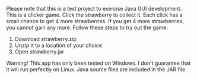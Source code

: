Please note that this is a test project to exercise Java GUI development. This is a clicker game. Click the strawberry to collect it. Each click has a small chance to get 4 more strawberries. If you get 4 more strawberries, you cannot gain any more. Follow these steps to try out the game:

1. Download strawberry.zip
2. Unzip it to a location of your choice
3. Open strawberry.jar

Warning! This app has only been tested on Windows. I don't guarantee that it will run perfectly on Linux. Java source files are included in the JAR file.
